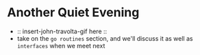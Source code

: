# Another Quiet Evening
- :: insert-john-travolta-gif here ::
- take on the `go routines` section, and we'll discuss it as well as `interfaces` when we meet next
